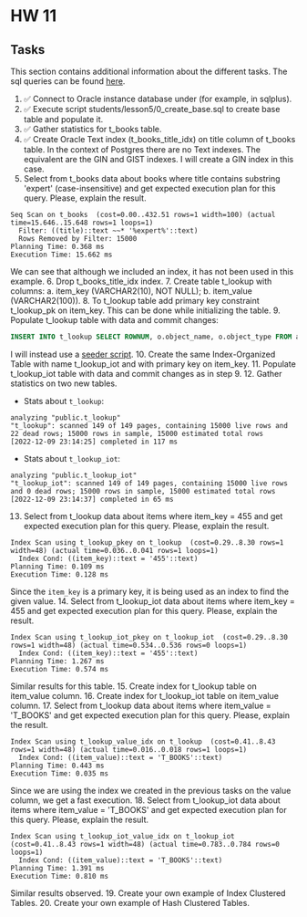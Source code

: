 # HW 11


## Tasks
This section contains additional information about the different tasks. The sql queries can be found [here](./scripts/tasks.sql).

1. ✅ Connect to Oracle instance database under <username> (for example, in sqlplus). 
2. ✅ Execute script students/lesson5/0_create_base.sql to create base table and populate it.
3. ✅ Gather statistics for t_books table.
4. ✅ Create Oracle Text index  (t_books_title_idx) on title column of t_books table.
In the context of Postgres there are no Text indexes. The equivalent are the GIN and GIST indexes. I will create a GIN index in this case.
5. Select from t_books data about books where title contains substring 'expert' (case-insensitive) and get expected execution plan for this query. Please, explain the result.
```shell
Seq Scan on t_books  (cost=0.00..432.51 rows=1 width=100) (actual time=15.646..15.648 rows=1 loops=1)
  Filter: ((title)::text ~~* '%expert%'::text)
  Rows Removed by Filter: 15000
Planning Time: 0.368 ms
Execution Time: 15.662 ms
```

We can see that although we included an index, it has not been used in this example.
6. Drop t_books_title_idx index.
7. Create table t_lookup with columns:
    a. item_key (VARCHAR2(10), NOT NULL);
    b. item_value (VARCHAR2(100)).
8. To t_lookup table add primary key constraint t_lookup_pk on item_key.
This can be done while initializing the table.
9. Populate t_lookup table with data and commit changes:
```sql
INSERT INTO t_lookup SELECT ROWNUM, o.object_name, o.object_type FROM all_objects o WHERE ROWNUM <= 150000;
```

I will instead use a [seeder script](./scripts/t_lookup_seeder.sql).
10. Create the same Index-Organized Table with name t_lookup_iot and with primary key on item_key.
11. Populate t_lookup_iot table with data and commit changes as in step 9.
12. Gather statistics on two new tables.
- Stats about `t_lookup`:
```shell
analyzing "public.t_lookup"
"t_lookup": scanned 149 of 149 pages, containing 15000 live rows and 22 dead rows; 15000 rows in sample, 15000 estimated total rows
[2022-12-09 23:14:25] completed in 117 ms
```

- Stats about `t_lookup_iot`:
```shell
analyzing "public.t_lookup_iot"
"t_lookup_iot": scanned 149 of 149 pages, containing 15000 live rows and 0 dead rows; 15000 rows in sample, 15000 estimated total rows
[2022-12-09 23:14:37] completed in 65 ms
```
13. Select from t_lookup data about items where item_key = 455 and get expected execution plan for this query. Please, explain the result.
```shell
Index Scan using t_lookup_pkey on t_lookup  (cost=0.29..8.30 rows=1 width=48) (actual time=0.036..0.041 rows=1 loops=1)
  Index Cond: ((item_key)::text = '455'::text)
Planning Time: 0.109 ms
Execution Time: 0.128 ms
```

Since the `item_key` is a primary key, it is being used as an index to find the given value.
14. Select from t_lookup_iot data about items where item_key = 455 and get expected execution plan for this query. Please, explain the result.
```shell
Index Scan using t_lookup_iot_pkey on t_lookup_iot  (cost=0.29..8.30 rows=1 width=48) (actual time=0.534..0.536 rows=0 loops=1)
  Index Cond: ((item_key)::text = '455'::text)
Planning Time: 1.267 ms
Execution Time: 0.574 ms
```

Similar results for this table.
15. Create index for t_lookup table on item_value column.
16. Create index for t_lookup_iot table on item_value column.
17. Select from t_lookup data about items where item_value = 'T_BOOKS' and get expected execution plan for this query. Please, explain the result.
```shell
Index Scan using t_lookup_value_idx on t_lookup  (cost=0.41..8.43 rows=1 width=48) (actual time=0.016..0.018 rows=1 loops=1)
  Index Cond: ((item_value)::text = 'T_BOOKS'::text)
Planning Time: 0.443 ms
Execution Time: 0.035 ms
```

Since we are using the index we created in the previous tasks on the value column, we get a fast execution.
18. Select from t_lookup_iot data about items where item_value = 'T_BOOKS' and get expected execution plan for this query. Please, explain the result.

```shell
Index Scan using t_lookup_iot_value_idx on t_lookup_iot  (cost=0.41..8.43 rows=1 width=48) (actual time=0.783..0.784 rows=0 loops=1)
  Index Cond: ((item_value)::text = 'T_BOOKS'::text)
Planning Time: 1.391 ms
Execution Time: 0.810 ms
```

Similar results observed.
19. Create your own example of Index Clustered Tables.
20. Create your own example of Hash Clustered Tables.
